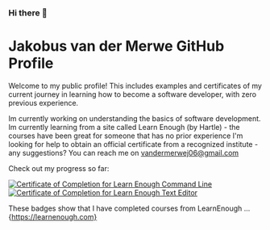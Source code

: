 ### Hi there 👋

<!--
**JakobusvanderMerwe/JakobusvanderMerwe** is a ✨ _special_ ✨ repository because its `README.md` (this file) appears on your GitHub profile.

Here are some ideas to get you started:

- 🔭 I’m currently working on ...
- 🌱 I’m currently learning ...
- 👯 I’m looking to collaborate on ...
- 🤔 I’m looking for help with ...
- 💬 Ask me about ...
- 📫 How to reach me: ...
- 😄 Pronouns: ...
- ⚡ Fun fact: ...
-->

# Jakobus van der Merwe GitHub Profile

Welcome to my public profile! This includes examples and certificates of my current journey in learning how to become a software developer, with zero previous experience. 

Im currently working on understanding the basics of software development.
Im currently learning from a site called Learn Enough (by Hartle) - the courses have been great for someone that has no prior experience
I'm looking for help to obtain an official certificate from a recognized institute - any suggestions?
You can reach me on vandermerwej06@gmail.com

Check out my progress so far:

<a href="https://www.learnenough.com/certificates/1af25a66"><img src="https://www.learnenough.com/certificates/1af25a66/command-line-tutorial.svg" alt="Certificate of Completion for Learn Enough Command Line"></a><a href="https://www.learnenough.com/certificates/1af25a66"><img src="https://www.learnenough.com/certificates/1af25a66/text-editor-tutorial.svg" alt="Certificate of Completion for Learn Enough Text Editor"></a>

These badges show that I have completed courses from LearnEnough ... {https://learnenough.com}
